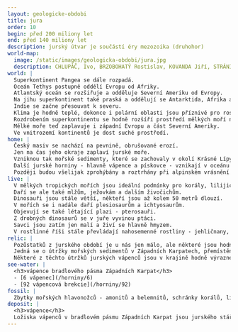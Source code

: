 ```yaml
---
layout: geologicke-obdobi
title: jura
order: 10
begin: před 200 miliony let
end: před 140 miliony let
description: jurský útvar je součástí éry mezozoika (druhohor)
world-map:
  image: /static/images/geologicka-obdobi/jura.jpg
  description: CHLUPÁČ, Ivo, BRZOBOHATÝ Rostislav, KOVANDA Jiří, STRÁNÍK Zdeněk. Geologická minulost České republiky. Vydání první. ACADEMIA, nakladatelství AV ČR. Praha, 2002. 436 stran. ISBN 80-200-0914-0
world: |
  Superkontinent Pangea se dále rozpadá.
  Oceán Tethys postupně oddělí Evropu od Afriky.
  Atlantský oceán se rozšiřuje a odděluje Severní Ameriku od Evropy.
  Na jihu superkontinent také praská a oddělují se Antarktida, Afrika a Jižní Amerika.
  Indie se začne přesouvat k severu.
  Klima je hodně teplé, dokonce i polární oblasti jsou příznivé pro rostliny a velké pevninské ledovce asi vůbec neexistují.
  Rozdrobením superkontinentu se hodně rozšíří prostředí mělkých moří na okrajích pevnin.
  Mělké moře teď zaplavuje i západní Evropu a část Severní Ameriky.
  Ve vnitrozemí kontinentů je dost suché prostředí.
home: |
  Český masiv se nachází na pevnině, obrušované erozí.
  Jen na čas jeho okraje zaplaví jurské moře.
  Vzniknou tak mořské sedimenty, které se zachovaly v okolí Krásné Lípy v severních Čechách a v okolí Brna a v Moravském krasu.
  Další jurské horniny - hlavně vápence a pískovce - vznikají v oceánu na východ od českého masivu.
  Později budou všelijak zprohýbány a roztrhány při alpinském vrásnění a stanou se součástí Západních Karpat.
live: |
  V mělkých tropických mořích jsou ideální podmínky pro korály, lilijice a další organizmy, které "staví" vápencové útesy. Hlavonožci - hlavně amoniti a belemniti - teď prožívají zlaté časy.
  Daří se ale také mlžům, ježovkám a dalším živočichům.
  Dinosauři jsou stále větší, někteří jsou až kolem 50 metrů dlouzí.
  V mořích se i nadále daří plesiosaurům a ichtyosaurům.
  Objevují se také létající plazi - pterosauři.
  Z drobných dinosaurů se v juře vyvinou ptáci.
  Savci jsou zatím jen malí a živí se hlavně hmyzem.
  V rostlinné říši stále převládají nahosemenné rostliny - jehličnany, cykasy a jinany, kapradin je čím dál méně.
relic: |
  Pozůstatků z jurského období je u nás jen málo, ale některé jsou hodně nápadné.
  Jedná se o útržky mořských sedimentů v Západních Karpatech, přemístěné při alpinském vrásnění.
  Některé z těchto útržků jurských vápenců jsou v krajině hodně výrazné, jako třeba Pavlovské vrchy na jižní Moravě nebo vrch Kotouč u Štramberka.
see-water: |
  <h3>vápence bradlového pásma Západních Karpat</h3>
  - [6 vápenec](/horniny/6)
  - [92 vápencová brekcie](/horniny/92)
fossil: |
  Zbytky mořských hlavonožců - amonitů a belemnitů, schránky korálů, lilijic, mlžů a ježovek.
deposit: |
  <h3>vápence</h3>
  Ložiska vápenců v bradlovém pásmu Západních Karpat jsou jurského stáří.
---
```

